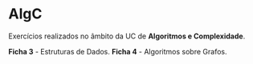 # AlgC

Exercícios realizados no âmbito da UC de **Algoritmos e Complexidade**. 

**Ficha 3** - Estruturas de Dados.
**Ficha 4** - Algoritmos sobre Grafos.
